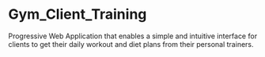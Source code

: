 # Gym_Client_Training
Progressive Web Application that enables a simple and intuitive interface for clients to get their daily workout and diet plans from their personal trainers.
